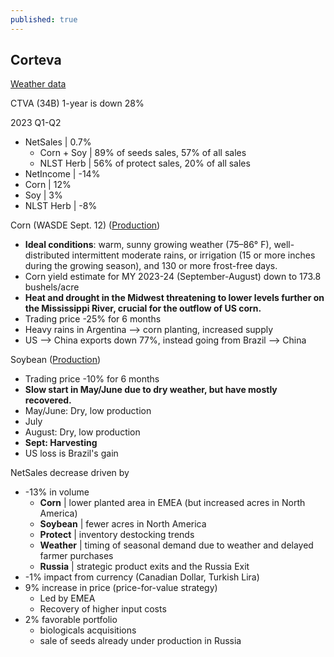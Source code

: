 ```yaml
---
published: true
---
```


## Corteva

[Weather data](https://mesonet.agron.iastate.edu/request/daily.phtml)

CTVA (34B) 1-year is down 28%

2023 Q1-Q2

- NetSales | 0.7%
  - Corn + Soy | 89% of seeds sales, 57% of all sales
  - NLST Herb | 56% of protect sales, 20% of all sales
- NetIncome | -14%
- Corn | 12%
- Soy | 3%
- NLST Herb | -8%

Corn (WASDE Sept. 12) ([Production](https://www.nass.usda.gov/Charts_and_Maps/Field_Crops/cornprod.php))

- **Ideal conditions**: warm, sunny growing weather (75–86° F), well-distributed intermittent moderate rains, or irrigation (15 or more inches during the growing season), and 130 or more frost-free days.
- Corn yield estimate for MY 2023-24 (September-August) down to 173.8 bushels/acre
- **Heat and drought in the Midwest threatening to lower levels further on the Mississippi River, crucial for the outflow of US corn.**
- Trading price -25% for 6 months
- Heavy rains in Argentina --> corn planting, increased supply
- US --> China exports down 77%, instead going from Brazil --> China

Soybean ([Production](https://www.nass.usda.gov/Charts_and_Maps/Field_Crops/soyprod.php))

- Trading price -10% for 6 months
- **Slow start in May/June due to dry weather, but have mostly recovered.**
- May/June: Dry, low production
- July
- August: Dry, low production
- **Sept: Harvesting**
- US loss is Brazil's gain

NetSales decrease driven by

- -13% in volume
  - **Corn** | lower planted area in EMEA (but increased acres in North America)
  - **Soybean** | fewer acres in North America
  - **Protect** | inventory destocking trends
  - **Weather** | timing of seasonal demand due to weather and delayed farmer purchases
  - **Russia** | strategic product exits and the Russia Exit
- -1% impact from currency (Canadian Dollar, Turkish Lira)
- 9% increase in price (price-for-value strategy)
  - Led by EMEA
  - Recovery of higher input costs
- 2% favorable portfolio
  - biologicals acquisitions
  - sale of seeds already under production in Russia